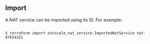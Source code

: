 ## Import

A NAT service can be imported using its ID. For example:

```

$ terraform import outscale_nat_service.ImportedNatService nat-87654321

```